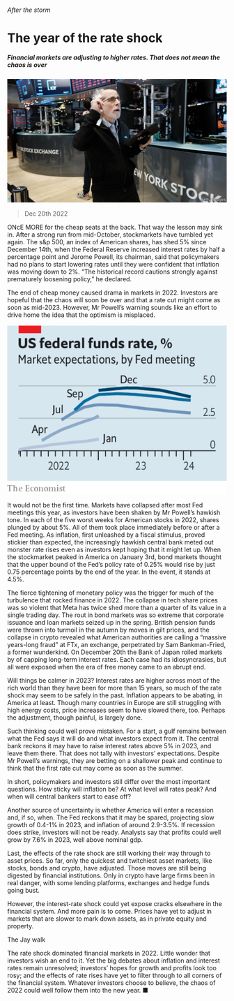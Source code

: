###### After the storm

# The year of the rate shock 

##### Financial markets are adjusting to higher rates. That does not mean the chaos is over 

![image](images/20221224_LDP502.jpg) 

> Dec 20th 2022 

ONcE MORE for the cheap seats at the back. That way the lesson may sink in. After a strong run from mid-October, stockmarkets have tumbled yet again. The s&amp;p 500, an index of American shares, has shed 5% since December 14th, when the Federal Reserve increased interest rates by half a percentage point and Jerome Powell, its chairman, said that policymakers had no plans to start lowering rates until they were confident that inflation was moving down to 2%. “The historical record cautions strongly against prematurely loosening policy,” he declared. 

The end of cheap money caused drama in markets in 2022. Investors are hopeful that the chaos will soon be over and that a rate cut might come as soon as mid-2023. However, Mr Powell’s warning sounds like an effort to drive home the idea that the optimism is misplaced. 

![image](images/20221224_LDC222.png) 


It would not be the first time. Markets have collapsed after most Fed meetings this year, as investors have been shaken by Mr Powell’s hawkish tone. In each of the five worst weeks for American stocks in 2022, shares plunged by about 5%. All of them took place immediately before or after a Fed meeting. As inflation, first unleashed by a fiscal stimulus, proved stickier than expected, the increasingly hawkish central bank meted out monster rate rises even as investors kept hoping that it might let up. When the stockmarket peaked in America on January 3rd, bond markets thought that the upper bound of the Fed’s policy rate of 0.25% would rise by just 0.75 percentage points by the end of the year. In the event, it stands at 4.5%. 

The fierce tightening of monetary policy was the trigger for much of the turbulence that rocked finance in 2022. The collapse in tech share prices was so violent that Meta has twice shed more than a quarter of its value in a single trading day. The rout in bond markets was so extreme that corporate issuance and loan markets seized up in the spring. British pension funds were thrown into turmoil in the autumn by moves in gilt prices, and the collapse in crypto revealed what American authorities are calling a “massive years-long fraud” at FTx, an exchange, perpetrated by Sam Bankman-Fried, a former wunderkind. On December 20th the Bank of Japan roiled markets by  of capping long-term interest rates. Each case had its idiosyncrasies, but all were exposed when the era of free money came to an abrupt end. 

Will things be calmer in 2023? Interest rates are higher across most of the rich world than they have been for more than 15 years, so much of the rate shock may seem to be safely in the past. Inflation appears to be abating, in America at least. Though many countries in Europe are still struggling with high energy costs, price increases seem to have slowed there, too. Perhaps the adjustment, though painful, is largely done. 

Such thinking could well prove mistaken. For a start, a gulf remains between what the Fed says it will do and what investors expect from it. The central bank reckons it may have to raise interest rates above 5% in 2023, and leave them there. That does not tally with investors’ expectations. Despite Mr Powell’s warnings, they are betting on a shallower peak and continue to think that the first rate cut may come as soon as the summer. 

In short, policymakers and investors still differ over the most important questions. How sticky will inflation be? At what level will rates peak? And when will central bankers start to ease off? 

Another source of uncertainty is whether America will enter a recession and, if so, when. The Fed reckons that it may be spared, projecting slow growth of 0.4-1% in 2023, and inflation of around 2.9-3.5%. If recession does strike, investors will not be ready. Analysts say that profits could well grow by 7.6% in 2023, well above nominal gdp. 

Last, the effects of the rate shock are still working their way through to asset prices. So far, only the quickest and twitchiest asset markets, like stocks, bonds and crypto, have adjusted. Those moves are still being digested by financial institutions. Only in crypto have large firms been in real danger, with some lending platforms, exchanges and hedge funds going bust. 

However, the interest-rate shock could yet expose cracks elsewhere in the financial system. And more pain is to come. Prices have yet to adjust in markets that are slower to mark down assets, as in private equity and property. 

The Jay walk

The rate shock dominated financial markets in 2022. Little wonder that investors wish an end to it. Yet the big debates about inflation and interest rates remain unresolved; investors’ hopes for growth and profits look too rosy; and the effects of rate rises have yet to filter through to all corners of the financial system. Whatever investors choose to believe, the chaos of 2022 could well follow them into the new year. ■

